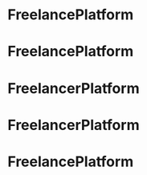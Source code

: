 # FreelancePlatform
# FreelancePlatform
# FreelancerPlatform
# FreelancerPlatform
# FreelancePlatform
